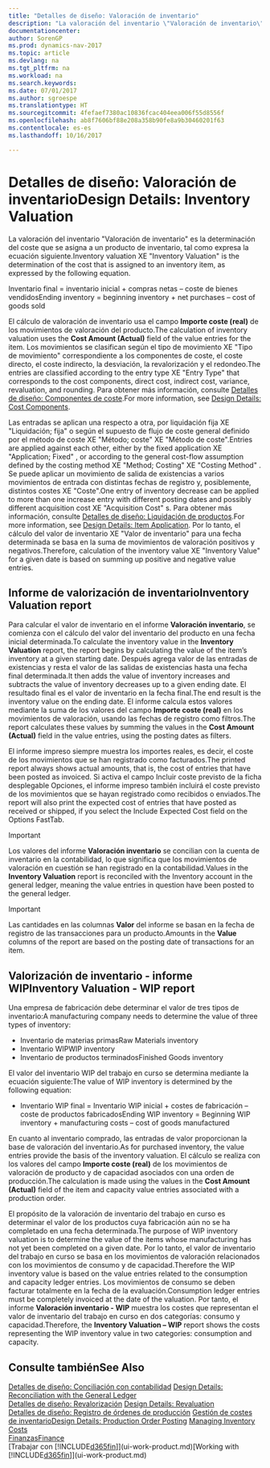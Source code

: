 ```yaml
---
title: "Detalles de diseño: Valoración de inventario"
description: "La valoración del inventario \"Valoración de inventario\" es la determinación del coste que se asigna a un producto de inventario, tal como expresa la ecuación siguiente."
documentationcenter: 
author: SorenGP
ms.prod: dynamics-nav-2017
ms.topic: article
ms.devlang: na
ms.tgt_pltfrm: na
ms.workload: na
ms.search.keywords: 
ms.date: 07/01/2017
ms.author: sgroespe
ms.translationtype: HT
ms.sourcegitcommit: 4fefaef7380ac10836fcac404eea006f55d8556f
ms.openlocfilehash: ab8f7606bf88e208a358b90fe8a9b30460201f63
ms.contentlocale: es-es
ms.lasthandoff: 10/16/2017

---
```

# <a name="design-details-inventory-valuation"></a><span data-ttu-id="0104c-103">Detalles de diseño: Valoración de inventario</span><span class="sxs-lookup"><span data-stu-id="0104c-103">Design Details: Inventory Valuation</span></span>
<span data-ttu-id="0104c-104">La valoración del inventario "Valoración de inventario" es la determinación del coste que se asigna a un producto de inventario, tal como expresa la ecuación siguiente.</span><span class="sxs-lookup"><span data-stu-id="0104c-104">Inventory valuation XE "Inventory Valuation"  is the determination of the cost that is assigned to an inventory item, as expressed by the following equation.</span></span>  

<span data-ttu-id="0104c-105">Inventario final = inventario inicial + compras netas – coste de bienes vendidos</span><span class="sxs-lookup"><span data-stu-id="0104c-105">Ending inventory = beginning inventory + net purchases – cost of goods sold</span></span>  

<span data-ttu-id="0104c-106">El cálculo de valoración de inventario usa el campo **Importe coste (real)** de los movimientos de valoración del producto.</span><span class="sxs-lookup"><span data-stu-id="0104c-106">The calculation of inventory valuation uses the **Cost Amount (Actual)** field of the value entries for the item.</span></span> <span data-ttu-id="0104c-107">Los movimientos se clasifican según el tipo de movimiento XE "Tipo de movimiento" correspondiente a los componentes de coste, el coste directo, el coste indirecto, la desviación, la revalorización y el redondeo.</span><span class="sxs-lookup"><span data-stu-id="0104c-107">The entries are classified according to the entry type XE "Entry Type"  that corresponds to the cost components, direct cost, indirect cost, variance, revaluation, and rounding.</span></span> <span data-ttu-id="0104c-108">Para obtener más información, consulte [Detalles de diseño: Componentes de coste](design-details-cost-components.md).</span><span class="sxs-lookup"><span data-stu-id="0104c-108">For more information, see [Design Details: Cost Components](design-details-cost-components.md).</span></span>  

<span data-ttu-id="0104c-109">Las entradas se aplican una respecto a otra, por liquidación fija XE "Liquidación; fija" o según el supuesto de flujo de coste general definido por el método de coste XE "Método; coste" XE "Método de coste".</span><span class="sxs-lookup"><span data-stu-id="0104c-109">Entries are applied against each other, either by the fixed application XE "Application; Fixed" , or according to the general cost-flow assumption defined by the costing method XE "Method; Costing"  XE "Costing Method" .</span></span> <span data-ttu-id="0104c-110">Se puede aplicar un movimiento de salida de existencias a varios movimientos de entrada con distintas fechas de registro y, posiblemente, distintos costes XE "Coste".</span><span class="sxs-lookup"><span data-stu-id="0104c-110">One entry of inventory decrease can be applied to more than one increase entry with different posting dates and possibly different acquisition cost XE "Acquisition Cost" s.</span></span> <span data-ttu-id="0104c-111">Para obtener más información, consulte [Detalles de diseño: Liquidación de productos](design-details-item-application.md).</span><span class="sxs-lookup"><span data-stu-id="0104c-111">For more information, see [Design Details: Item Application](design-details-item-application.md).</span></span> <span data-ttu-id="0104c-112">Por lo tanto, el cálculo del valor de inventario XE "Valor de inventario" para una fecha determinada se basa en la suma de movimientos de valoración positivos y negativos.</span><span class="sxs-lookup"><span data-stu-id="0104c-112">Therefore, calculation of the inventory value XE "Inventory Value"  for a given date is based on summing up positive and negative value entries.</span></span>  

## <a name="inventory-valuation-report"></a><span data-ttu-id="0104c-113">Informe de valorización de inventario</span><span class="sxs-lookup"><span data-stu-id="0104c-113">Inventory Valuation report</span></span>  
<span data-ttu-id="0104c-114">Para calcular el valor de inventario en el informe **Valoración inventario**, se comienza con el cálculo del valor del inventario del producto en una fecha inicial determinada.</span><span class="sxs-lookup"><span data-stu-id="0104c-114">To calculate the inventory value in the **Inventory Valuation** report, the report begins by calculating the value of the item’s inventory at a given starting date.</span></span> <span data-ttu-id="0104c-115">Después agrega valor de las entradas de existencias y resta el valor de las salidas de existencias hasta una fecha final determinada.</span><span class="sxs-lookup"><span data-stu-id="0104c-115">It then adds the value of inventory increases and subtracts the value of inventory decreases up to a given ending date.</span></span> <span data-ttu-id="0104c-116">El resultado final es el valor de inventario en la fecha final.</span><span class="sxs-lookup"><span data-stu-id="0104c-116">The end result is the inventory value on the ending date.</span></span> <span data-ttu-id="0104c-117">El informe calcula estos valores mediante la suma de los valores del campo **Importe coste (real)** en los movimientos de valoración, usando las fechas de registro como filtros.</span><span class="sxs-lookup"><span data-stu-id="0104c-117">The report calculates these values by summing the values in the **Cost Amount (Actual)** field in the value entries, using the posting dates as filters.</span></span>  

<span data-ttu-id="0104c-118">El informe impreso siempre muestra los importes reales, es decir, el coste de los movimientos que se han registrado como facturados.</span><span class="sxs-lookup"><span data-stu-id="0104c-118">The printed report always shows actual amounts, that is, the cost of entries that have been posted as invoiced.</span></span> <span data-ttu-id="0104c-119">Si activa el campo Incluir coste previsto de la ficha desplegable Opciones, el informe impreso también incluirá el coste previsto de los movimientos que se hayan registrado como recibidos o enviados.</span><span class="sxs-lookup"><span data-stu-id="0104c-119">The report will also print the expected cost of entries that have posted as received or shipped, if you select the Include Expected Cost field on the Options FastTab.</span></span>  

> [!IMPORTANT]  
>  <span data-ttu-id="0104c-120">Los valores del informe **Valoración inventario** se concilian con la cuenta de inventario en la contabilidad, lo que significa que los movimientos de valoración en cuestión se han registrado en la contabilidad.</span><span class="sxs-lookup"><span data-stu-id="0104c-120">Values in the **Inventory Valuation** report is reconciled with the Inventory account in the general ledger, meaning the value entries in question have been posted to the general ledger.</span></span>  

> [!IMPORTANT]  
>  <span data-ttu-id="0104c-121">Las cantidades en las columnas **Valor** del informe se basan en la fecha de registro de las transacciones para un producto.</span><span class="sxs-lookup"><span data-stu-id="0104c-121">Amounts in the **Value** columns of the report are based on the posting date of transactions for an item.</span></span>  

## <a name="inventory-valuation---wip-report"></a><span data-ttu-id="0104c-122">Valorización de inventario - informe WIP</span><span class="sxs-lookup"><span data-stu-id="0104c-122">Inventory Valuation - WIP report</span></span>  
<span data-ttu-id="0104c-123">Una empresa de fabricación debe determinar el valor de tres tipos de inventario:</span><span class="sxs-lookup"><span data-stu-id="0104c-123">A manufacturing company needs to determine the value of three types of inventory:</span></span>  

* <span data-ttu-id="0104c-124">Inventario de materias primas</span><span class="sxs-lookup"><span data-stu-id="0104c-124">Raw Materials inventory</span></span>  
* <span data-ttu-id="0104c-125">Inventario WIP</span><span class="sxs-lookup"><span data-stu-id="0104c-125">WIP inventory</span></span>  
* <span data-ttu-id="0104c-126">Inventario de productos terminados</span><span class="sxs-lookup"><span data-stu-id="0104c-126">Finished Goods inventory</span></span>  

<span data-ttu-id="0104c-127">El valor del inventario WIP del trabajo en curso se determina mediante la ecuación siguiente:</span><span class="sxs-lookup"><span data-stu-id="0104c-127">The value of WIP inventory is determined by the following equation:</span></span>  

* <span data-ttu-id="0104c-128">Inventario WIP final = Inventario WIP inicial + costes de fabricación – coste de productos fabricados</span><span class="sxs-lookup"><span data-stu-id="0104c-128">Ending WIP inventory = Beginning WIP inventory + manufacturing costs – cost of goods manufactured</span></span>  

<span data-ttu-id="0104c-129">En cuanto al inventario comprado, las entradas de valor proporcionan la base de valoración del inventario.</span><span class="sxs-lookup"><span data-stu-id="0104c-129">As for purchased inventory, the value entries provide the basis of the inventory valuation.</span></span> <span data-ttu-id="0104c-130">El cálculo se realiza con los valores del campo **Importe coste (real)** de los movimientos de valoración de producto y de capacidad asociados con una orden de producción.</span><span class="sxs-lookup"><span data-stu-id="0104c-130">The calculation is made using the values in the **Cost Amount (Actual)** field of the item and capacity value entries associated with a production order.</span></span>  

<span data-ttu-id="0104c-131">El propósito de la valoración de inventario del trabajo en curso es determinar el valor de los productos cuya fabricación aún no se ha completado en una fecha determinada.</span><span class="sxs-lookup"><span data-stu-id="0104c-131">The purpose of WIP inventory valuation is to determine the value of the items whose manufacturing has not yet been completed on a given date.</span></span> <span data-ttu-id="0104c-132">Por lo tanto, el valor de inventario del trabajo en curso se basa en los movimientos de valoración relacionados con los movimientos de consumo y de capacidad.</span><span class="sxs-lookup"><span data-stu-id="0104c-132">Therefore the WIP inventory value is based on the value entries related to the consumption and capacity ledger entries.</span></span> <span data-ttu-id="0104c-133">Los movimientos de consumo se deben facturar totalmente en la fecha de la evaluación.</span><span class="sxs-lookup"><span data-stu-id="0104c-133">Consumption ledger entries must be completely invoiced at the date of the valuation.</span></span> <span data-ttu-id="0104c-134">Por tanto, el informe **Valoración inventario - WIP** muestra los costes que representan el valor de inventario del trabajo en curso en dos categorías: consumo y capacidad.</span><span class="sxs-lookup"><span data-stu-id="0104c-134">Therefore, the **Inventory Valuation – WIP** report shows the costs representing the WIP inventory value in two categories: consumption and capacity.</span></span>  

## <a name="see-also"></a><span data-ttu-id="0104c-135">Consulte también</span><span class="sxs-lookup"><span data-stu-id="0104c-135">See Also</span></span>  
<span data-ttu-id="0104c-136">[Detalles de diseño: Conciliación con contabilidad](design-details-reconciliation-with-the-general-ledger.md) </span><span class="sxs-lookup"><span data-stu-id="0104c-136">[Design Details: Reconciliation with the General Ledger](design-details-reconciliation-with-the-general-ledger.md) </span></span>  
<span data-ttu-id="0104c-137">[Detalles de diseño: Revalorización](design-details-revaluation.md) </span><span class="sxs-lookup"><span data-stu-id="0104c-137">[Design Details: Revaluation](design-details-revaluation.md) </span></span>  
<span data-ttu-id="0104c-138">[Detalles de diseño: Registro de órdenes de producción](design-details-production-order-posting.md)
[Gestión de costes de inventario](finance-manage-inventory-costs.md)</span><span class="sxs-lookup"><span data-stu-id="0104c-138">[Design Details: Production Order Posting](design-details-production-order-posting.md)
[Managing Inventory Costs](finance-manage-inventory-costs.md)</span></span>  
[<span data-ttu-id="0104c-139">Finanzas</span><span class="sxs-lookup"><span data-stu-id="0104c-139">Finance</span></span>](finance.md)  
<span data-ttu-id="0104c-140">[Trabajar con [!INCLUDE[d365fin](includes/d365fin_md.md)]](ui-work-product.md)</span><span class="sxs-lookup"><span data-stu-id="0104c-140">[Working with [!INCLUDE[d365fin](includes/d365fin_md.md)]](ui-work-product.md)</span></span>

